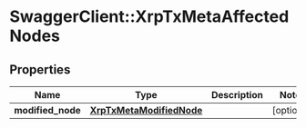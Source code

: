 # SwaggerClient::XrpTxMetaAffectedNodes

## Properties
Name | Type | Description | Notes
------------ | ------------- | ------------- | -------------
**modified_node** | [**XrpTxMetaModifiedNode**](XrpTxMetaModifiedNode.md) |  | [optional] 

